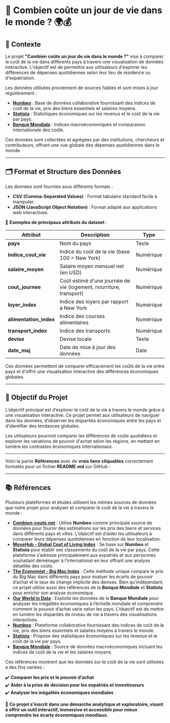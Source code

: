 # **📌 Combien coûte un jour de vie dans le monde ? 🌍💰**  

## **📖 Contexte**  
Le projet **"Combien coûte un jour de vie dans le monde ?"** vise à comparer le coût de la vie dans différents pays à travers une visualisation de données interactive. L'objectif est de permettre aux utilisateurs d'explorer les différences de dépenses quotidiennes selon leur lieu de résidence ou d'expatriation.  

Les données utilisées proviennent de sources fiables et sont mises à jour régulièrement :  

- **[Numbeo](https://www.numbeo.com/cost-of-living/)** : Base de données collaborative fournissant des indices de coût de la vie, prix des biens essentiels et salaires moyens.  
- **[Statista](https://www.statista.com/)** : Statistiques économiques sur les revenus et le coût de la vie par pays.  
- **[Banque Mondiale](https://data.worldbank.org/)** : Indices macroéconomiques et comparaison internationale des coûts.  

Ces données sont collectées et agrégées par des institutions, chercheurs et contributeurs, offrant une vue globale des dépenses quotidiennes dans le monde.  

---

## **🗂️ Format et Structure des Données**  
Les données sont fournies sous différents formats :  

- **CSV (Comma-Separated Values)** : Format tabulaire standard facile à manipuler.  
- **JSON (JavaScript Object Notation)** : Format adapté aux applications web interactives.  

📌 **Exemples de principaux attributs du dataset** :  

| Attribut          | Description | Type |
|------------------|-------------|-------|
| **pays** | Nom du pays | Texte |
| **indice_cout_vie** | Indice du coût de la vie (base 100 = New York) | Numérique |
| **salaire_moyen** | Salaire moyen mensuel net (en USD) | Numérique |
| **cout_journee** | Coût estimé d'une journée de vie (logement, nourriture, transport) | Numérique |
| **loyer_index** | Indice des loyers par rapport à New York | Numérique |
| **alimentation_index** | Indice des courses alimentaires | Numérique |
| **transport_index** | Indice des transports | Numérique |
| **devise** | Devise locale | Texte |
| **date_maj** | Date de mise à jour des données | Date |

Ces données permettent de comparer efficacement les coûts de la vie entre pays et d'offrir une visualisation interactive des différences économiques globales.  

---

## **🎯 Objectif du Projet**  

L’objectif principal est d’explorer le coût de la vie à travers le monde grâce à une visualisation interactive. Ce projet permet aux utilisateurs de naviguer dans les données, d’observer les disparités économiques entre les pays et d’identifier des tendances globales.  

Les utilisateurs pourront comparer les différences de coûts quotidiens et explorer les variations de pouvoir d'achat selon les régions, en mettant en lumière les contrastes économiques internationaux.  

---

Voici la partie **Références** avec de **vrais liens cliquables** correctement formatés pour un fichier **README.md** sur GitHub :  

---

## **📚 Références**  

Plusieurs plateformes et études utilisent les mêmes sources de données que notre projet pour analyser et comparer le coût de la vie à travers le monde :  

- **[Combien-coute.net](https://www.combien-coute.net/cout-de-la-vie/)** : Utilise **Numbeo** comme principale source de données pour fournir des estimations sur les prix des biens et services dans différents pays et villes. L’objectif est d’aider les utilisateurs à comparer leurs dépenses quotidiennes en fonction de leur localisation.  
- **[MoveHub - Global Cost of Living Index](https://www.movehub.com/blog/cost-of-living-index/)** : Se base sur **Numbeo** et **Statista** pour établir ses classements du coût de la vie par pays. Cette plateforme s’adresse principalement aux expatriés et aux personnes souhaitant déménager à l’international en leur offrant une analyse détaillée des coûts.  
- **[The Economist - Big Mac Index](https://www.economist.com/big-mac-index/)** : Cette méthode unique compare le prix du Big Mac dans différents pays pour évaluer les écarts de pouvoir d’achat et le taux de change implicite des devises. Bien qu’indépendant, ce projet utilise aussi des références de la **Banque Mondiale** et **Statista** pour enrichir son analyse économique.  
- **[Our World in Data](https://ourworldindata.org/)** : Exploite les données de la **Banque Mondiale** pour analyser les inégalités économiques à l’échelle mondiale et comprendre comment le pouvoir d’achat varie selon les pays. L’objectif est de mettre en lumière les disparités de niveau de vie à travers des visualisations interactives.  
- **[Numbeo](https://www.numbeo.com/cost-of-living/)** : Plateforme collaborative fournissant des indices de coût de la vie, prix des biens essentiels et salaires moyens à travers le monde.  
- **[Statista](https://www.statista.com/)** : Propose des statistiques économiques sur les revenus et le coût de la vie par pays.  
- **[Banque Mondiale](https://data.worldbank.org/)** : Source de données macroéconomiques incluant les indices de coût de la vie et les salaires moyens.  

Ces références montrent que les données sur le coût de la vie sont utilisées à des fins variées :  

✔️ **Comparer les prix et le pouvoir d’achat**  
✔️ **Aider à la prise de décision pour les expatriés et investisseurs**  
✔️ **Analyser les inégalités économiques mondiales**  

📌 **Ce projet s’inscrit dans une démarche analytique et exploratoire, visant à offrir un outil interactif, immersive et accessible pour mieux comprendre les écarts économiques mondiaux.** 

